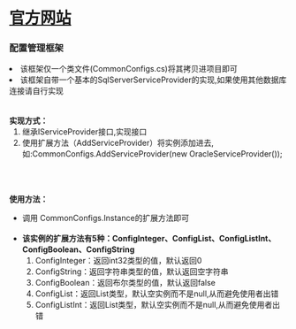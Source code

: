 <h1><a href="http://www.liyang.live/" target="_blank">官方网站</a></h1>


<h3>配置管理框架</h3>
   <li>该框架仅一个类文件(CommonConfigs.cs)将其拷贝进项目即可</li>
   <li>该框架自带一个基本的SqlServerServiceProvider的实现,如果使用其他数据库连接请自行实现<br/><br/><br/>
         <b> 实现方式：</b><br/>
          <ol>
          <li>继承IServiceProvider接口,实现接口</li>
          <li>使用扩展方法（AddServiceProvider）将实例添加进去,如:CommonConfigs.AddServiceProvider(new OracleServiceProvider());</li>
          </ol>
          </li>
   <br/><br/>    

<b>使用方法：</b><br/>
<ul>
   <li>
 调用 CommonConfigs.Instance的扩展方法即可<br/><br/>   </li>
 <li>
 <b>该实例的扩展方法有5种：ConfigInteger、ConfigList、ConfigListInt、ConfigBoolean、ConfigString</b>
 <ol>
 <li>ConfigInteger：返回int32类型的值，默认返回0</li>
 <li>ConfigString：返回字符串类型的值，默认返回空字符串</li>
 <li>ConfigBoolean：返回布尔类型的值，默认返回false</li>
  <li>ConfigList：返回List<string>类型，默认空实例而不是null,从而避免使用者出错</li>
    <li>ConfigListInt：返回List<Int>类型，默认空实例而不是null,从而避免使用者出错</li>
 </ol>
   </li>
</ul>



